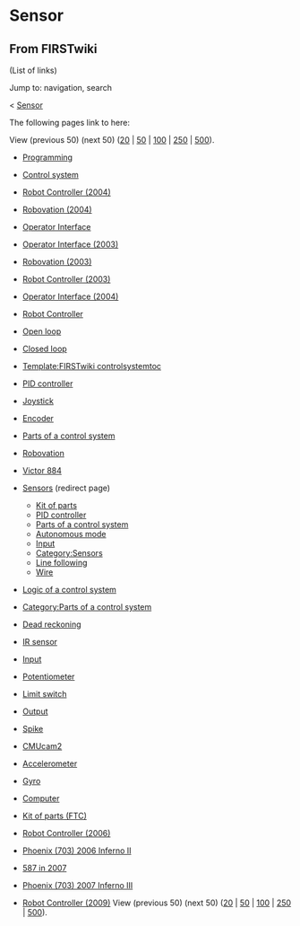 # Sensor

## From FIRSTwiki

(List of links)

Jump to: navigation, search

< [Sensor](/index.php?title=Sensor&redirect=no "Sensor")

The following pages link to here:

View (previous 50) (next 50) ([20](/index.php?title=Special:Whatlinkshere/Sensor&limit=20&from=0 "Special:Whatlinkshere/Sensor") | [50](/index.php?title=Special:Whatlinkshere/Sensor&limit=50&from=0 "Special:Whatlinkshere/Sensor") | [100](/index.php?title=Special:Whatlinkshere/Sensor&limit=100&from=0 "Special:Whatlinkshere/Sensor") | [250](/index.php?title=Special:Whatlinkshere/Sensor&limit=250&from=0 "Special:Whatlinkshere/Sensor") | [500](/index.php?title=Special:Whatlinkshere/Sensor&limit=500&from=0 "Special:Whatlinkshere/Sensor")).

- [Programming](Programming "Programming")
- [Control system](Control_system "Control system")
- [Robot Controller (2004)](Robot_Controller_%282004%29 "Robot Controller \(2004\)")
- [Robovation (2004)](Robovation_%282004%29 "Robovation \(2004\)")
- [Operator Interface](operator-interface)
- [Operator Interface (2003)](Operator_Interface_%282003%29 "Operator Interface \(2003\)")
- [Robovation (2003)](Robovation_%282003%29 "Robovation \(2003\)")
- [Robot Controller (2003)](Robot_Controller_%282003%29 "Robot Controller \(2003\)")
- [Operator Interface (2004)](Operator_Interface_%282004%29 "Operator Interface \(2004\)")
- [Robot Controller](robot-controller)
- [Open loop](Open_loop "Open loop")
- [Closed loop](Closed_loop "Closed loop")
- [Template:FIRSTwiki controlsystemtoc](Template:FIRSTwiki_controlsystemtoc "Template:FIRSTwiki controlsystemtoc")
- [PID controller](PID_controller "PID controller")
- [Joystick](joystick)
- [Encoder](Encoder "Encoder")
- [Parts of a control system](Parts_of_a_control_system "Parts of a control system")
- [Robovation](robovation)
- [Victor 884](victor-884)
- [Sensors](/index.php?title=Sensors&redirect=no "Sensors") (redirect page) 

  - [Kit of parts](Kit_of_parts "Kit of parts")
  - [PID controller](PID_controller "PID controller")
  - [Parts of a control system](Parts_of_a_control_system "Parts of a control system")
  - [Autonomous mode](autonomous-mode)
  - [Input](Input "Input")
  - [Category:Sensors](Category:Sensors "Category:Sensors")
  - [Line following](Line_following "Line following")
  - [Wire](Wire "Wire")

- [Logic of a control system](Logic_of_a_control_system "Logic of a control system")
- [Category:Parts of a control system](Category:Parts_of_a_control_system "Category:Parts of a control system")
- [Dead reckoning](Dead_reckoning "Dead reckoning")
- [IR sensor](IR_sensor "IR sensor")
- [Input](Input "Input")
- [Potentiometer](Potentiometer "Potentiometer")
- [Limit switch](Limit_switch "Limit switch")
- [Output](Output "Output")
- [Spike](spike-relay)
- [CMUcam2](CMUcam2 "CMUcam2")
- [Accelerometer](Accelerometer "Accelerometer")
- [Gyro](gyro)
- [Computer](Computer "Computer")
- [Kit of parts (FTC)](Kit_of_parts_%28FTC%29 "Kit of parts \(FTC\)")
- [Robot Controller (2006)](Robot_Controller_%282006%29 "Robot Controller \(2006\)")
- [Phoenix (703) 2006 Inferno II](Phoenix_%28703%29_2006_Inferno_II "Phoenix \(703\) 2006 Inferno II")
- [587 in 2007](587_in_2007 "587 in 2007")
- [Phoenix (703) 2007 Inferno III](Phoenix_%28703%29_2007_Inferno_III "Phoenix \(703\) 2007 Inferno III")
- [Robot Controller (2009)](Robot_Controller_%282009%29 "Robot Controller \(2009\)") View (previous 50) (next 50) ([20](/index.php?title=Special:Whatlinkshere/Sensor&limit=20&from=0 "Special:Whatlinkshere/Sensor") | [50](/index.php?title=Special:Whatlinkshere/Sensor&limit=50&from=0 "Special:Whatlinkshere/Sensor") | [100](/index.php?title=Special:Whatlinkshere/Sensor&limit=100&from=0 "Special:Whatlinkshere/Sensor") | [250](/index.php?title=Special:Whatlinkshere/Sensor&limit=250&from=0 "Special:Whatlinkshere/Sensor") | [500](/index.php?title=Special:Whatlinkshere/Sensor&limit=500&from=0 "Special:Whatlinkshere/Sensor")).

